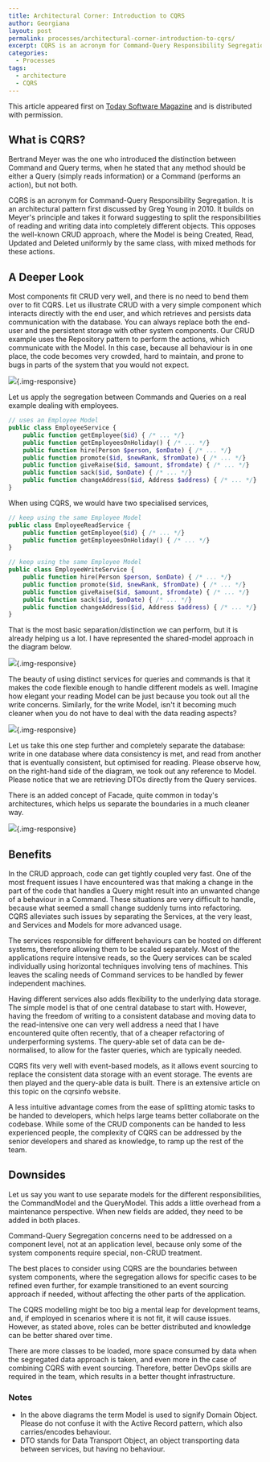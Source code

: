 ```yaml
---
title: Architectural Corner: Introduction to CQRS
author: Georgiana
layout: post
permalink: processes/architectural-corner-introduction-to-cqrs/
excerpt: CQRS is an acronym for Command-Query Responsibility Segregation. It is an architectural pattern first discussed by Greg Young in 2010. It suggests splitting the responsibilities of reading and writing data into completely different objects. This opposes the well-known CRUD approach.
categories:
  - Processes
tags:
  - architecture
  - CQRS
---
```

This article appeared first on [Today Software Magazine][1] and is distributed with permission.


## What is CQRS?

Bertrand Meyer was the one who introduced the distinction between Command and Query terms, when he stated that any method should be either a Query (simply reads information) or a Command (performs an action), but not both.

CQRS is an acronym for Command-Query Responsibility Segregation. It is an architectural pattern first discussed by Greg Young in 2010. It builds on Meyer's principle and takes it forward suggesting to split the responsibilities of reading and writing data into completely different objects. This opposes the well-known CRUD approach, where the Model is being Created, Read, Updated and Deleted uniformly by the same class, with mixed methods for these actions.

## A Deeper Look

Most components fit CRUD very well, and there is no need to bend them over to fit CQRS. Let us illustrate CRUD with a very simple component which interacts directly with the end user, and which retrieves and persists data communication with the database. You can always replace both the end-user and the persistent storage with other system components. Our CRUD example uses the Repository pattern to perform the actions, which communicate with the Model. In this case, because all behaviour is in one place, the code becomes very crowded, hard to maintain, and prone to bugs in parts of the system that you would not expect.

![](/images/2016-10-10-cqrs/crud-web.jpg){.img-responsive}

Let us apply the segregation between Commands and Queries on a real example dealing with employees.

```php
// uses an Employee Model
public class EmployeeService {
    public function getEmployee($id) { /* ... */}
    public function getEmployeesOnHoliday() { /* ... */}
    public function hire(Person $person, $onDate) { /* ... */}
    public function promote($id, $newRank, $fromDate) { /* ... */}
    public function giveRaise($id, $amount, $fromdate) { /* ... */}
    public function sack($id, $onDate) { /* ... */}
    public function changeAddress($id, Address $address) { /* ... */}
}
```

When using CQRS, we would have two specialised services,

```php
// keep using the same Employee Model
public class EmployeeReadService {
    public function getEmployee($id) { /* ... */}
    public function getEmployeesOnHoliday() { /* ... */}
}

// keep using the same Employee Model
public class EmployeeWriteService {
    public function hire(Person $person, $onDate) { /* ... */}
    public function promote($id, $newRank, $fromDate) { /* ... */}
    public function giveRaise($id, $amount, $fromdate) { /* ... */}
    public function sack($id, $onDate) { /* ... */}
    public function changeAddress($id, Address $address) { /* ... */}
}
```

That is the most basic separation/distinction we can perform, but it is already helping us a lot. I have represented the shared-model approach in the diagram below.

![](/images/2016-10-10-cqrs/shared-model-web.jpg){.img-responsive}

The beauty of using distinct services for queries and commands is that it makes the code flexible enough to handle different models as well. Imagine how elegant your reading Model can be just because you took out all the write concerns. Similarly, for the write Model, isn't it becoming much cleaner when you do not have to deal with the data reading aspects?

![](/images/2016-10-10-cqrs/separate-models-web.jpg){.img-responsive}

Let us take this one step further and completely separate the database: write in one database where data consistency is met, and read from another that is eventually consistent, but optimised for reading. Please observe how, on the right-hand side of the diagram, we took out any reference to Model. Please notice that we are retrieving DTOs directly from the Query services.

There is an added concept of Facade, quite common in today's architectures, which helps us separate the boundaries in a much cleaner way.

![](/images/2016-10-10-cqrs/cqrs-full-web.jpg){.img-responsive}

## Benefits

In the CRUD approach, code can get tightly coupled very fast. One of the most frequent issues I have encountered was that making a change in the part of the code that handles a Query might result into an unwanted change of a behaviour in a Command. These situations are very difficult to handle, because what seemed a small change suddenly turns into refactoring. CQRS alleviates such issues by separating the Services, at the very least, and Services and Models for more advanced usage.

The services responsible for different behaviours can be hosted on different systems, therefore allowing them to be scaled separately. Most of the applications require intensive reads, so the Query services can be scaled individually using horizontal techniques involving tens of machines. This leaves the scaling needs of Command services to be handled by fewer independent machines.

Having different services also adds flexibility to the underlying data storage. The simple model is that of one central database to start with. However, having the freedom of writing to a consistent database and moving data to the read-intensive one can very well address a need that I have encountered quite often recently, that of a cheaper refactoring of underperforming systems. The query-able set of data can be de-normalised, to allow for the faster queries, which are typically needed.

CQRS fits very well with event-based models, as it allows event sourcing to replace the consistent data storage with an event storage. The events are then played and the query-able data is built. There is an extensive article on this topic on the cqrsinfo website.

A less intuitive advantage comes from the ease of splitting atomic tasks to be handed to developers, which helps large teams better collaborate on the codebase. While some of the CRUD components can be handed to less experienced people, the complexity of CQRS can be addressed by the senior developers and shared as knowledge, to ramp up the rest of the team.

## Downsides

Let us say you want to use separate models for the different responsibilities, the CommandModel and the QueryModel. This adds a little overhead from a maintenance perspective. When new fields are added, they need to be added in both places.

Command-Query Segregation concerns need to be addressed on a component level, not at an application level, because only some of the system components require special, non-CRUD treatment.

The best places to consider using CQRS are the boundaries between system components, where the segregation allows for specific cases to be refined even further, for example transitioned to an event sourcing approach if needed, without affecting the other parts of the application.

The CQRS modelling might be too big a mental leap for development teams, and, if employed in scenarios where it is not fit, it will cause issues. However, as stated above, roles can be better distributed and knowledge can be better shared over time.

There are more classes to be loaded, more space consumed by data when the segregated data approach is taken, and even more in the case of combining CQRS with event sourcing. Therefore, better DevOps skills are required in the team, which results in a better thought infrastructure.

### Notes
- In the above diagrams the term Model is used to signify Domain Object. Please do not confuse it with the Active Record pattern, which also carries/encodes behaviour.
- DTO stands for Data Transport Object, an object transporting data between services, but having no behaviour.

 [1]: http://todaysoftmag.com/article/1896/architectural-corner-introduction-to-cqrs
